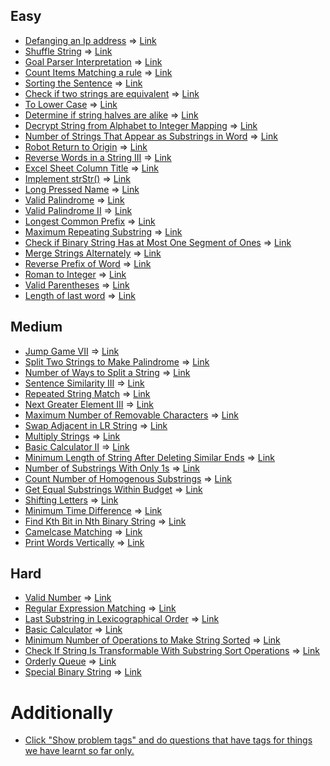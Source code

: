 ## Easy

- [Defanging an Ip address](https://leetcode.com/problems/defanging-an-ip-address/) => [Link](https://leetcode.com/submissions/detail/1191737753/)
- [Shuffle String](https://leetcode.com/problems/shuffle-string/) => [Link](https://leetcode.com/submissions/detail/1191773881/)
- [Goal Parser Interpretation](https://leetcode.com/problems/goal-parser-interpretation/) => [Link]()
- [Count Items Matching a rule](https://leetcode.com/problems/count-items-matching-a-rule/) => [Link]()
- [Sorting the Sentence](https://leetcode.com/problems/sorting-the-sentence/) => [Link]()
- [Check if two strings are equivalent](https://leetcode.com/problems/check-if-two-string-arrays-are-equivalent/) => [Link](https://leetcode.com/submissions/detail/1199751018/)
- [To Lower Case](https://leetcode.com/problems/to-lower-case/) => [Link]()
- [Determine if string halves are alike](https://leetcode.com/problems/determine-if-string-halves-are-alike/) => [Link]()
- [Decrypt String from Alphabet to Integer Mapping](https://leetcode.com/problems/decrypt-string-from-alphabet-to-integer-mapping/) => [Link]()
- [Number of Strings That Appear as Substrings in Word](https://leetcode.com/problems/number-of-strings-that-appear-as-substrings-in-word/) => [Link]()
- [Robot Return to Origin](https://leetcode.com/problems/robot-return-to-origin/) => [Link]()
- [Reverse Words in a String III](https://leetcode.com/problems/reverse-words-in-a-string-iii/) => [Link]()
- [Excel Sheet Column Title](https://leetcode.com/problems/excel-sheet-column-title/) => [Link]()
- [Implement strStr()](https://leetcode.com/problems/implement-strstr/) => [Link]()
- [Long Pressed Name](https://leetcode.com/problems/long-pressed-name/) => [Link]()
- [Valid Palindrome](https://leetcode.com/problems/valid-palindrome/) => [Link](https://leetcode.com/submissions/detail/1196809465/)
- [Valid Palindrome II](https://leetcode.com/problems/valid-palindrome-ii/) => [Link]()
- [Longest Common Prefix](https://leetcode.com/problems/longest-common-prefix/) => [Link]()
- [Maximum Repeating Substring](https://leetcode.com/problems/maximum-repeating-substring/) => [Link]()
- [Check if Binary String Has at Most One Segment of Ones](https://leetcode.com/problems/check-if-binary-string-has-at-most-one-segment-of-ones/) => [Link]()
- [Merge Strings Alternately](https://leetcode.com/problems/merge-strings-alternately/) => [Link]()
- [Reverse Prefix of Word](https://leetcode.com/problems/reverse-prefix-of-word/) => [Link]()
- [Roman to Integer](https://leetcode.com/problems/roman-to-integer/) => [Link]()
- [Valid Parentheses](https://leetcode.com/problems/valid-parentheses/) => [Link]()
- [Length of last word](https://leetcode.com/problems/length-of-last-word/) => [Link]()

## Medium

- [Jump Game VII](https://leetcode.com/problems/jump-game-vii/) => [Link]()
- [Split Two Strings to Make Palindrome](https://leetcode.com/problems/split-two-strings-to-make-palindrome/) => [Link]()
- [Number of Ways to Split a String](https://leetcode.com/problems/number-of-ways-to-split-a-string/) => [Link]()
- [Sentence Similarity III](https://leetcode.com/problems/sentence-similarity-iii/) => [Link]()
- [Repeated String Match](https://leetcode.com/problems/repeated-string-match/) => [Link]()
- [Next Greater Element III](https://leetcode.com/problems/next-greater-element-iii/) => [Link]()
- [Maximum Number of Removable Characters](https://leetcode.com/problems/maximum-number-of-removable-characters/) => [Link]()
- [Swap Adjacent in LR String](https://leetcode.com/problems/swap-adjacent-in-lr-string/) => [Link]()
- [Multiply Strings](https://leetcode.com/problems/multiply-strings/) => [Link]()
- [Basic Calculator II](https://leetcode.com/problems/basic-calculator-ii/) => [Link]()
- [Minimum Length of String After Deleting Similar Ends](https://leetcode.com/problems/minimum-length-of-string-after-deleting-similar-ends/) => [Link]()
- [Number of Substrings With Only 1s](https://leetcode.com/problems/number-of-substrings-with-only-1s/) => [Link]()
- [Count Number of Homogenous Substrings](https://leetcode.com/problems/count-number-of-homogenous-substrings/) => [Link]()
- [Get Equal Substrings Within Budget](https://leetcode.com/problems/get-equal-substrings-within-budget/) => [Link]()
- [Shifting Letters](https://leetcode.com/problems/shifting-letters/) => [Link]()
- [Minimum Time Difference](https://leetcode.com/problems/minimum-time-difference/) => [Link]()
- [Find Kth Bit in Nth Binary String](https://leetcode.com/problems/find-kth-bit-in-nth-binary-string/) => [Link]()
- [Camelcase Matching](https://leetcode.com/problems/camelcase-matching/) => [Link]()
- [Print Words Vertically](https://leetcode.com/problems/print-words-vertically/) => [Link]()

## Hard

- [Valid Number](https://leetcode.com/problems/valid-number/) => [Link]()
- [Regular Expression Matching](https://leetcode.com/problems/regular-expression-matching/) => [Link]()
- [Last Substring in Lexicographical Order](https://leetcode.com/problems/last-substring-in-lexicographical-order/) => [Link]()
- [Basic Calculator](https://leetcode.com/problems/basic-calculator/) => [Link]()
- [Minimum Number of Operations to Make String Sorted](https://leetcode.com/problems/minimum-number-of-operations-to-make-string-sorted/) => [Link]()
- [Check If String Is Transformable With Substring Sort Operations](https://leetcode.com/problems/check-if-string-is-transformable-with-substring-sort-operations/) => [Link]()
- [Orderly Queue](https://leetcode.com/problems/orderly-queue/) => [Link]()
- [Special Binary String](https://leetcode.com/problems/special-binary-string/) => [Link]()

# Additionally

- [Click "Show problem tags" and do questions that have tags for things we have learnt so far only.](https://leetcode.com/tag/string/)
